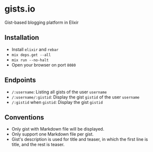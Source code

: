 gists.io
========

Gist-based blogging platform in Elixir

## Installation

* Install `elixir` and `rebar`
* `mix deps.get --all`
* `mix run --no-halt`
* Open your browser on port `8080`

## Endpoints

* `/:username`: Listing all gists of the user `username`
* `/:username/:gistid`: Display the gist `gistid` of the user `username`
* `/:gistid` when `gistid`: Display the gist `gistid`

## Conventions

* Only gist with Markdown file will be displayed.
* Only support one Markdown file per gist.
* Gist's description is used for title and teaser, in which the first line is title, and the rest is teaser.
